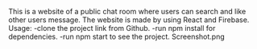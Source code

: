 This is a website of a public chat room where users can search and like other users message. The website is made by using React and Firebase.
Usage:
-clone the project link from Github.
-run npm install for dependencies.
-run npm start to see the project.
Screenshot.png
